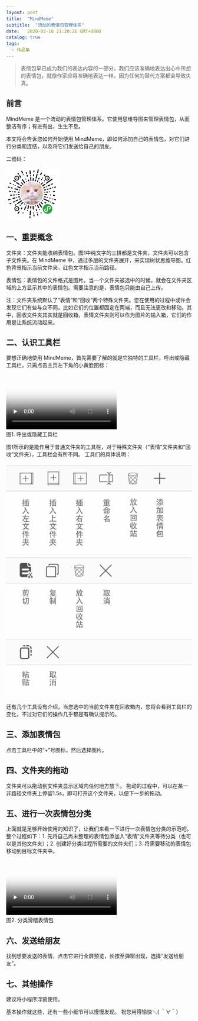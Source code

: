 ```yaml
---
layout: post
title:  "MindMeme"
subtitle:  "流动的表情包管理体系"
date:   2020-03-10 21:20:26 GMT+0800
catalog: true
tags:
  - 作品集
---
```


> 表情包早已成为我们的表达内容的一部分，我们应该准确地表达出心中所想的表情包，就像作家应得准确地表达一样，因为任何的替代方案都会导致失真。

## 前言

MindMeme 是一个流动的表情包管理体系。它使用思维导图来管理表情包，从而整洁有序；有进有出，生生不息。

本文将会告诉您如何开始使用 MindMeme，即如何添加自己的表情包，对它们进行分类和连结，以及将它们发送给自己的朋友。

二维码：

<img style="width: 140px;" src="/assets/images/posts/mindmeme/qrcode.jpg" alt="qrcode" />

## 一、重要概念

文件夹：文件夹能收纳表情包。图1中纯文字的三排都是文件夹，文件夹可以包含子文件夹。在 MindMeme 中，通过多层的文件夹展开，来实现树状思维导图。红色背景指示当前文件夹，红色文字指示当前路径。

表情包：表情包的文件格式是图片。当一个文件夹被选中的时候，就会在文件夹区域的上方显示其中的表情包。需要注意的是，表情包只能由自己上传。

注：文件夹系统默认了“表情”和“回收”两个特殊文件夹。您在使用的过程中或许会发现它们有些与众不同，比如它们的位置都固定在两端，而且无法更改和移动。其中，回收文件夹其实就是回收箱，表情文件夹则可以作为图片的输入箱，它们的作用是让系统流动起来。
  
## 二、认识工具栏

要想正确地使用 MindMeme，首先需要了解的就是它独特的工具栏，呼出或隐藏工具栏，只需点击主页左下角的小黄脸图标：

<div class="center-container">
  <video id="video" class="phone-size" controls="" preload="none" poster="/assets/images/posts/mindmeme/toolbar.png" >
  <source id="mp4" class="phone-size" src="/assets/images/posts/mindmeme/toolbar.mp4" type="video/mp4">
  </video>
  <div class="caption">图1. 呼出或隐藏工具栏</div>
</div>

图1所示的是能作用于普通文件夹的工具栏，对于特殊文件夹（“表情”文件夹和“回收”文件夹），工具栏会有所不同。
工具们的具体说明：

<div class="center-container">
  <img class="phone-size" src="/assets/images/posts/mindmeme/toolbar1.png" alt="toolbar" />
</div>
<div class="center-container">
  <img class="phone-size" src="/assets/images/posts/mindmeme/toolbar2.png" alt="toolbar" />
</div>
<div class="center-container">
  <img class="phone-size" src="/assets/images/posts/mindmeme/toolbar3.png" alt="toolbar" />
</div>

还有几个工具没有介绍，当您选中的当前文件夹在回收箱内，您将会看到工具栏的变化，不过对它们的操作几乎都是有确认提示的。

## 三、添加表情包

点击工具栏中的“+”号图标，然后选择图片。

## 四、文件夹的拖动

文件夹可以拖动到文件夹显示区域内任何地方放下。
拖动的过程中，可以在某一非路径文件夹上停留1.5s，即可打开这个文件夹，以便下一步的拖动。

## 五、进行一次表情包分类

上面就是足够开始使用的知识了，让我们来看一下进行一次表情包分类的示范吧。整个过程如下：1. 先将自己尚未整理的表情包添加入“表情”文件夹等待分类（也可以是其他文件夹）；2. 创建好分类过程所需要的文件夹们；3. 将需要移动的表情包移动到目标文件夹中。

<div class="center-container">
  <video id="video" class="phone-size" controls="" preload="none" poster="/assets/images/posts/mindmeme/classifyMemes.png" >
  <source id="mp4" class="phone-size" src="/assets/images/posts/mindmeme/classifyMemes.mp4" type="video/mp4">
  </video>
  <div class="caption">图2. 分类滑稽表情包</div>
</div>

## 六、发送给朋友

找到想要发送的表情，点击它进行全屏预览，长按至弹窗出现，选择“发送给朋友”。

## 七、其他操作

建议将小程序浮窗使用。

基本操作就这些，还有一些小细节可以慢慢发现。
祝您用得愉快＼( ＾∀＾）


